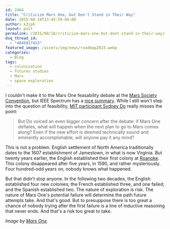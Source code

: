 ```yaml
---
id: 2484
title: "Criticize Mars One, but Don't Stand in Their Way"
date: 2015-08-18T23:44:59-04:00
author: k3jph
layout: post
permalink: /2015/08/18/criticize-mars-one-but-dont-stand-in-their-way/
dsq_thread_id:
  - "4045817413"
featured_image: /assets/img/news/roadmap2023.webp
categories:
  - Blog
tags:
  - colonization
  - futures studies
  - Mars
  - space exploration
---
```

I couldn't make it to the Mars One feasability debate at the [Mars Society Convention](http://www.marssociety.org/conventions/18th-annual-international-mars-society-convention/), but IEEE Spectrum has a [nice summary](http://spectrum.ieee.org/tech-talk/aerospace/space-flight/mars-one-is-feasible-ceo-insists).  While I still won't step into the question of feasibility, [MIT participant Sydney Do](http://strategic.mit.edu/students.php#do) really misses the point:

> But Do voiced an even bigger concern after the debate: if Mars One deflates, what will happen when the next plan to go to Mars comes along? Even if the new effort is deemed technically sound and eminently accomplishable, will anyone pay it any mind?

This is not a problem.  English settlement of North America traditionally dates to the 1607 establishment of Jamestown, in what is now Virginia.  But twenty years earlier, the English established their first colony at [Roanoke](https://en.wikipedia.org/wiki/Roanoke_Colony).  This colony disappeared after five years, in 1590, and rather mysteriously.  Four hundred-odd years on, nobody knows what happened.

But that didn't stop anyone.  In the following two decades, the English established four new colonies; the French established three, and one failed; and the Spanish established two.  The nature of exploration is risk.  The nature of Mars One's potential failure will determine the path future attempts take.  And that's good.  But to presuppose there is too great a chance of nobody trying after the first failure is a line of inductive reasoning that never ends.  And that's a risk too great to take.

_Image by [Mars One](http://www.mars-one.com/)._
